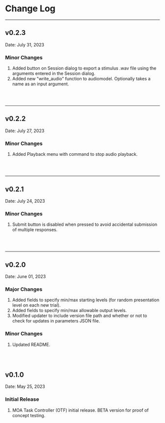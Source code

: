 # **Change Log**

---

## v0.2.3

Date: July 31, 2023

### Minor Changes
1. Added button on Session dialog to export a stimulus .wav file using the arguments entered in the Session dialog. 
2. Added new "write_audio" function to audiomodel. Optionally takes a name as an input argument.
<br>
<br>

---

## v0.2.2

Date: July 27, 2023

### Minor Changes
1. Added Playback menu with command to stop audio playback.
<br>
<br>

---

## v0.2.1

Date: July 24, 2023

### Minor Changes
1. Submit button is disabled when pressed to avoid accidental submission of multiple responses.
<br>
<br>

---

## v0.2.0

Date: June 01, 2023

### Major Changes
1. Added fields to specify min/max starting levels (for random presentation level on each new trial). 
2. Added fields to specify min/max allowable output levels.
3. Modified updater to include version file path and whether or not to check for updates in parameters JSON file.

### Minor Changes
1. Updated README.
<br>
<br>

## v0.1.0

Date: May 25, 2023

### Initial Release
1. MOA Task Controller (OTF) initial release. BETA version for proof of concept testing. 
<br>
<br>
